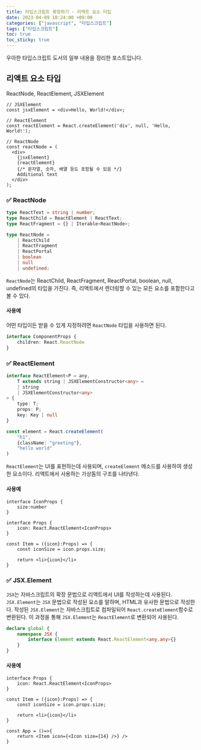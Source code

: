 ```yaml
---
title: 타입스크립트 확장하기 - 리액트 요소 타입
date: 2023-04-09 18:24:00 +09:00
categories: ["javascript", "타입스크립트"]
tags: ["타입스크립트"]
toc: true
toc_sticky: true
---
```


우아한 타입스크립트 도서의 일부 내용을 정리한 포스트입니다.

## 리액트 요소 타입

ReactNode, ReactElement, JSXElement


```tsx
// JSXElement
const jsxElement = <div>Hello, World!</div>;

// ReactElement
const reactElement = React.createElement('div', null, 'Hello, World!');

// ReactNode
const reactNode = (
  <div>
    {jsxElement}
    {reactElement}
    {/* 문자열, 숫자, 배열 등도 포함될 수 있음 */}
    Additional text
  </div>
);
```

### ✅ ReactNode

```ts
type ReactText = string | number;
type ReactChild = ReactElement | ReactText;
type ReactFragment = {} | Iterable<ReactNode>;

type ReactNode = 
    | ReactChild
    | ReactFragment
    | ReactPortal
    | boolean
    | null
    | undefined;
```
`ReactNode`는 ReactChild, ReactFragment, ReactPortal, boolean, null, undefined의 타입을 가진다. 즉, 리액트에서 렌더링할 수 있는 모든 요소를 포함한다고 볼 수 있다. 

#### 사용예

어떤 타입이든 받을 수 있게 지정하려면 `ReactNode` 타입을 사용하면 된다.

```ts
interface ComponentProps {
    children: React.ReactNode
}
```

### ✅ ReactElement

```ts
interface ReactElement<P = any,
    T extends string | JSXElementConstructor<any> = 
    | string
    | JSXElementConstructor<any>
> {
    type: T;
    props: P;
    key: Key | null
}

const element = React.createElement(
    "h1",
    {className: "greeting"},
    "hello world"
)
```

`ReactElement`는 UI를 표현하는데 사용되며, `createElement` 메소드를 사용하여 생성한 요소이다. 리액트에서 사용하는 가상돔의 구조를 나타낸다.

#### 사용예

```tsx
interface IconProps {
    size:number
}

interface Props {
    icon: React.ReactElement<IconProps>
}

const Item = ({icon}:Props) => {
    const iconSize = icon.props.size;

    return <li>{icon}</li>
}
```


### ✅ JSX.Element

`JSX`는 자바스크립트의 확장 문법으로 리액트에서 UI를 작성하는데 사용된다.    
`JSX.Element`는 `JSX` 문법으로 작성된 요소를 말하며, HTML과 유사한 문법으로 작성한다. 작성된 `JSX.Element`는 자바스크립트로 컴파일되어 `React.createElement`함수로 변환된다. 이 과정을 통해 `JSX.Element`는 `ReactElement`로 변환되어 사용된다.

```ts
declare global {
    namespace JSX {
        interface Element extends React.ReactElement<any,any>{}
    }
}
```

#### 사용예

```tsx
interface Props {
    icon: React.ReactElement<IconProps>
}

const Item = ({icon}:Props) => {
    const iconSize = icon.props.size;

    return <li>{icon}</li>
}

const App = ()=>{
    return <Item icon={<Icon size={14} />} />
}
```
